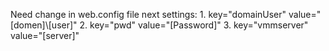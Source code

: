 Need change in web.config file next settings:
	1. key="domainUser" value="[domen]\\[user]"
	2. key="pwd" value="[Password]"
	3. key="vmmserver" value="[server]"
